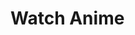 # Watch Anime
<link rel="stylesheet" href="css/home.css"/>
<script src="js/index.js"></script>
<div></div>
